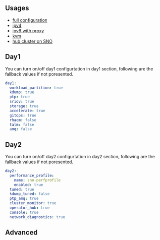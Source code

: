 ## Usages

- [full configuration](config-full.yaml)
- [ipv4](config-sno130.yaml)
- [ipv6 with proxy](config-sno148.yaml)
- [kvm](config-testkvm.yaml)
- [hub cluster on SNO](config-hub.yaml)

## Day1

You can turn on/off day1 configurtation in day1 section, following are the fallback values if not poresented.

```yaml
day1:
  workload_partition: true
  kdump: true
  ptp: true
  sriov: true
  storage: true
  accelerate: true
  gitops: true
  rhacm: false
  talm: false
  amq: false

```

## Day2

You can turn on/off day2 configurtation in day2 section, following are the fallback values if not poresented.

```yaml
day2:
  performance_profile:
    name: sno-perfprofile
    enabled: true
  tuned: true
  kdump_tuned: false
  ptp_amq: true
  cluster_monitor: true
  operator_hub: true
  console: true
  network_diagnostics: true
```

## Advanced

